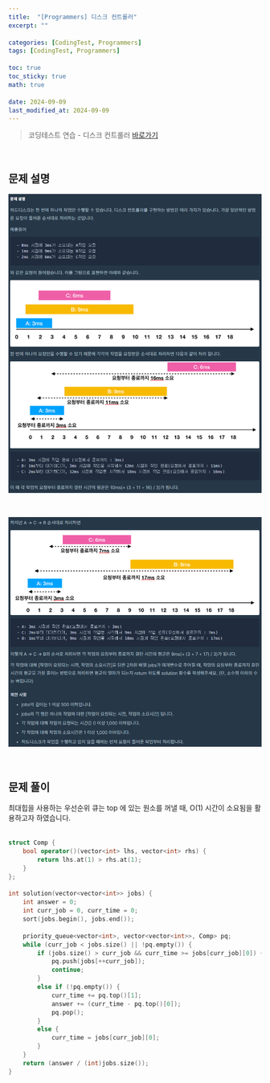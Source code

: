 ```yaml
---
title:  "[Programmers] 디스크 컨트롤러"
excerpt: ""

categories: [CodingTest, Programmers]
tags: [CodingTest, Programmers]

toc: true
toc_sticky: true
math: true
 
date: 2024-09-09
last_modified_at: 2024-09-09
---
```


> 코딩테스트 연습 - 디스크 컨트롤러 [바로가기](https://school.programmers.co.kr/learn/courses/30/lessons/42627)  

<br/>

## 문제 설명

![01](/assets/img/Programmers/디스크컨트롤러_01.PNG)  

<br/>

![02](/assets/img/Programmers/디스크컨트롤러_02.PNG)  

<br/>

## 문제 풀이

최대힙을 사용하는 우선순위 큐는 top 에 있는 원소를 꺼낼 때, O(1) 시간이 소요됨을 활용하고자 하였습니다.  
<br/>

```c++
struct Comp {
    bool operator()(vector<int> lhs, vector<int> rhs) {
        return lhs.at(1) > rhs.at(1);
    }
};

int solution(vector<vector<int>> jobs) {
    int answer = 0;
    int curr_job = 0, curr_time = 0;
    sort(jobs.begin(), jobs.end());

    priority_queue<vector<int>, vector<vector<int>>, Comp> pq;
    while (curr_job < jobs.size() || !pq.empty()) {
        if (jobs.size() > curr_job && curr_time >= jobs[curr_job][0]) {
            pq.push(jobs[++curr_job]);
            continue;
        }
        else if (!pq.empty()) {
            curr_time += pq.top()[1];
            answer += (curr_time - pq.top()[0]);
            pq.pop();
        }
        else {
            curr_time = jobs[curr_job][0];
        }
    }
    return (answer / (int)jobs.size());
}
```